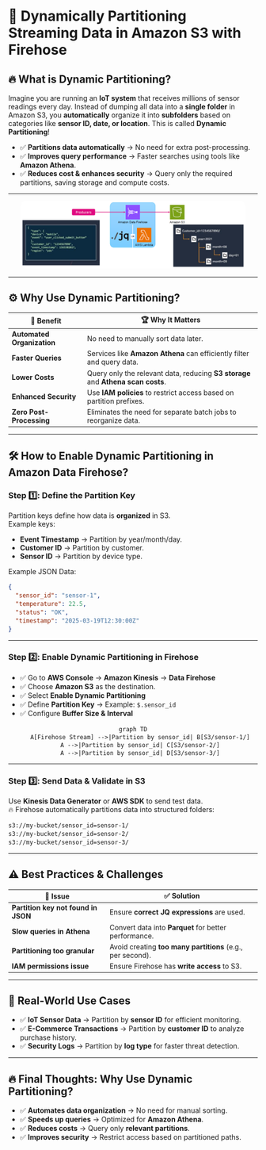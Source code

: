 # 🚀 **Dynamically Partitioning Streaming Data in Amazon S3 with Firehose**

## 🔥 **What is Dynamic Partitioning?**

Imagine you are running an **IoT system** that receives millions of sensor readings every day. Instead of dumping all data into a **single folder** in Amazon S3, you **automatically** organize it into **subfolders** based on categories like **sensor ID, date, or location**. This is called **Dynamic Partitioning**!

- ✅ **Partitions data automatically** → No need for extra post-processing.
- ✅ **Improves query performance** → Faster searches using tools like **Amazon Athena**.
- ✅ **Reduces cost & enhances security** → Query only the required partitions, saving storage and compute costs.

---

<div style="text-align: center;">
  <img src="images/dynamic-partition-for-s3.png" alt="Dynamic Partitioning for S3 with Firehose" style="border-radius: 10px; width: 90%"/>
</div>

---

## ⚙️ **Why Use Dynamic Partitioning?**

| 🎯 **Benefit**             | 🏆 **Why It Matters**                                                            |
| -------------------------- | -------------------------------------------------------------------------------- |
| **Automated Organization** | No need to manually sort data later.                                             |
| **Faster Queries**         | Services like **Amazon Athena** can efficiently filter and query data.           |
| **Lower Costs**            | Query only the relevant data, reducing **S3 storage** and **Athena scan costs**. |
| **Enhanced Security**      | Use **IAM policies** to restrict access based on partition prefixes.             |
| **Zero Post-Processing**   | Eliminates the need for separate batch jobs to reorganize data.                  |

---

## 🛠 **How to Enable Dynamic Partitioning in Amazon Data Firehose?**

### **Step 1️⃣: Define the Partition Key**

Partition keys define how data is **organized** in S3.  
Example keys:

- **Event Timestamp** → Partition by year/month/day.
- **Customer ID** → Partition by customer.
- **Sensor ID** → Partition by device type.

Example JSON Data:

```json
{
  "sensor_id": "sensor-1",
  "temperature": 22.5,
  "status": "OK",
  "timestamp": "2025-03-19T12:30:00Z"
}
```

---

### **Step 2️⃣: Enable Dynamic Partitioning in Firehose**

- ✅ Go to **AWS Console** → **Amazon Kinesis** → **Data Firehose**
- ✅ Choose **Amazon S3** as the destination.
- ✅ Select **Enable Dynamic Partitioning**
- ✅ Define **Partition Key** → Example: `$.sensor_id`
- ✅ Configure **Buffer Size & Interval**

<div align="center">

```mermaid
graph TD
    A[Firehose Stream] -->|Partition by sensor_id| B[S3/sensor-1/]
    A -->|Partition by sensor_id| C[S3/sensor-2/]
    A -->|Partition by sensor_id| D[S3/sensor-3/]
```

</div>

---

### **Step 3️⃣: Send Data & Validate in S3**

Use **Kinesis Data Generator** or **AWS SDK** to send test data.  
🔥 Firehose automatically partitions data into structured folders:

```txt
s3://my-bucket/sensor_id=sensor-1/
s3://my-bucket/sensor_id=sensor-2/
s3://my-bucket/sensor_id=sensor-3/
```

---

## ⚠️ **Best Practices & Challenges**

| 🚨 **Issue**                        | ✅ **Solution**                                            |
| ----------------------------------- | ---------------------------------------------------------- |
| **Partition key not found in JSON** | Ensure **correct JQ expressions** are used.                |
| **Slow queries in Athena**          | Convert data into **Parquet** for better performance.      |
| **Partitioning too granular**       | Avoid creating **too many partitions** (e.g., per second). |
| **IAM permissions issue**           | Ensure Firehose has **write access** to S3.                |

---

## 🎯 **Real-World Use Cases**

- ✅ **IoT Sensor Data** → Partition by **sensor ID** for efficient monitoring.
- ✅ **E-Commerce Transactions** → Partition by **customer ID** to analyze purchase history.
- ✅ **Security Logs** → Partition by **log type** for faster threat detection.

---

## 🔥 **Final Thoughts: Why Use Dynamic Partitioning?**

- ✅ **Automates data organization** → No need for manual sorting.
- ✅ **Speeds up queries** → Optimized for **Amazon Athena**.
- ✅ **Reduces costs** → Query only **relevant partitions**.
- ✅ **Improves security** → Restrict access based on partitioned paths.
